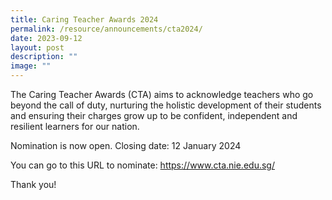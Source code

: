 ```yaml
---
title: Caring Teacher Awards 2024
permalink: /resource/announcements/cta2024/
date: 2023-09-12
layout: post
description: ""
image: ""
---
```

The Caring Teacher Awards (CTA) aims to acknowledge teachers who go beyond the call of duty, nurturing the holistic development of their students and ensuring their charges grow up to be confident, independent and resilient learners for our nation.

Nomination is now open.
Closing date: 12 January 2024

You can go to this URL to nominate:
[https://www.cta.nie.edu.sg/
](https://www.cta.nie.edu.sg/)

Thank you!